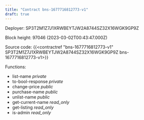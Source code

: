 ```yaml
---
title: "Contract bns-1677716812773-v1"
draft: true
---
```

Deployer: SP3T2M1Z7J1XRWBEYTJW2A8744SZ32X16WGK9GP9Z


 



Block height: 97046 (2023-03-02T00:43:47.000Z)

Source code: {{<contractref "bns-1677716812773-v1" SP3T2M1Z7J1XRWBEYTJW2A8744SZ32X16WGK9GP9Z bns-1677716812773-v1>}}

Functions:

* list-name _private_
* to-bool-response _private_
* change-price _public_
* purchase-name _public_
* unlist-name _public_
* get-current-name _read_only_
* get-listing _read_only_
* is-admin _read_only_
